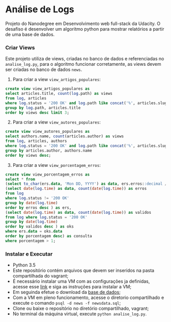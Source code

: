 # Análise de Logs
Projeto do Nanodegree em Desenvolvimento web full-stack da Udacity.
O desafiso é desenvolver um algoritmo python para mostrar relatórios a partir de uma base de dados.

### Criar Views
Este projeto utiliza de views, criadas no banco de dados e referenciadas no `analise_log.py`, para o algoritmo funcionar corretamente, as views devem ser criadas no banco de dados `news`.

1) Para criar a view `view_artigos_populares`:
```sql
create view view_artigos_populares as
select articles.title, count(log.path) as views
from log, articles
where log.status = '200 OK' and log.path like concat('%', articles.slug)
group by log.path, articles.title
order by views desc limit 3;
```

2) Para criar a view `view_autores_populares`:
```sql
create view view_autores_populares as
select authors.name, count(articles.author) as views
from log, articles, authors
where log.status = '200 OK' and log.path like concat('%', articles.slug) and articles.author=authors.id
group by articles.author, authors.name
order by views desc;
```

3) Para criar a view `view_porcentagem_erros`:
```sql
create view view_porcentagem_erros as
select * from
(select to_char(ers.data, 'Mon DD, YYYY') as data, ers.erros::decimal / oks.validos * 100 as porcentagem from
(select date(log.time) as data, count(date(log.time)) as erros
from log
where log.status != '200 OK'
group by date(log.time)
order by erros desc ) as ers,
(select date(log.time) as data, count(date(log.time)) as validos
from log where log.status = '200 OK'
group by date(log.time)
order by validos desc ) as oks
where ers.data = oks.data
order by porcentagem desc) as consulta
where porcentagem > 1;
```


### Instalar e Executar
* Python 3.5
* Este repositório contém arquivos que devem ser inseridos na pasta compartilhada do vagrant;
* É necessário instalar uma VM com as configurações ja definidas, acesse esse [link](https://classroom.udacity.com/nanodegrees/nd004-br/parts/302d2209-30c1-4b9e-8615-2a1f4a5ee7c6/modules/e4147fc0-3658-48bf-8a6c-542fa272d0cd/lessons/5475ecd6-cfdb-4418-85a2-f2583074c08d/concepts/14c72fe3-e3fe-4959-9c4b-467cf5b7c3a0) e siga as instruções para instalar a VM;
* Em seguinda efetue o download da [base de dados](https://d17h27t6h515a5.cloudfront.net/topher/2016/August/57b5f748_newsdata/newsdata.zip);
* Com a VM em pleno funcionamento, acesse o diretorio compartilhado e execute o comando  `psql -d news -f newsdata.sql`;
* Clone ou baixe o repositório no diretório compartilhado, vagrant;
* No terminal da máquina virtual, execute `python analise_log.py`.

